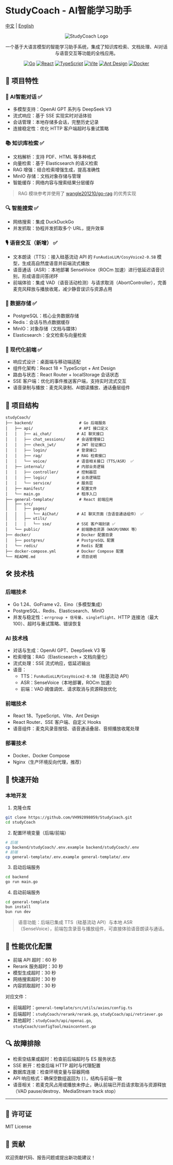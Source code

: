 # StudyCoach - AI智能学习助手

[中文](./README.md) | [English](./README_EN.md)

<div align="center">

![StudyCoach Logo](https://img.shields.io/badge/StudyCoach-AI%20Learning%20Assistant-blue?style=for-the-badge)

一个基于大语言模型的智能学习助手系统，集成了知识库检索、文档处理、AI对话与语音交互等功能的全栈应用。

[![Go](https://img.shields.io/badge/Go-1.24-00ADD8?style=flat-square&logo=go)](https://golang.org/)
[![React](https://img.shields.io/badge/React-18.3.0-61DAFB?style=flat-square&logo=react)](https://reactjs.org/)
[![TypeScript](https://img.shields.io/badge/TypeScript-5.8.3-3178C6?style=flat-square&logo=typescript)](https://www.typescriptlang.org/)
[![Vite](https://img.shields.io/badge/Vite-7.0.0-646CFF?style=flat-square&logo=vite)](https://vitejs.dev/)
[![Ant Design](https://img.shields.io/badge/Ant%20Design-5.26.2-0170FE?style=flat-square&logo=ant-design)](https://ant.design/)
[![Docker](https://img.shields.io/badge/Docker-Ready-2496ED?style=flat-square&logo=docker)](https://www.docker.com/)

</div>

## 🚀 项目特性

### 🤖 AI智能对话 ✅

- 多模型支持：OpenAI GPT 系列与 DeepSeek V3
- 流式响应：基于 SSE 实现实时对话体验
- 会话管理：本地存储多会话，完整历史记录
- 连接稳定性：优化 HTTP 客户端超时与重试策略

### 📚 知识库检索 ✅

- 文档解析：支持 PDF、HTML 等多种格式
- 向量检索：基于 Elasticsearch 的语义检索
- RAG 增强：结合检索增强生成，提高准确性
- MinIO 存储：文档对象存储与管理
- 智能缓存：网络内容与搜索结果分层缓存

> RAG 模块参考并使用了 [wangle201210/go-rag](https://github.com/wangle201210/go-rag) 的优秀实现

### 🔍 智能搜索 ✅

- 网络搜索：集成 DuckDuckGo
- 并发抓取：协程并发抓取多个 URL，提升效率

### 🎙️ 语音交互（新增） ✅

- 文本朗读（TTS）：接入硅基流动 API 的 `FunAudioLLM/CosyVoice2-0.5B` 模型，生成高自然度语音并前端流式播放
- 语音通话（ASR）：本地部署 SenseVoice（ROCm 加速）进行低延迟语音识别，形成语音问答闭环
- 前端体验：集成 VAD（语音活动检测）与请求取消（AbortController），完善麦克风释放与播放收尾，减少静音误识与资源占用

### 💾 数据存储 ✅

- PostgreSQL：核心业务数据存储
- Redis：会话与热点数据缓存
- MinIO：对象存储（文档与媒体）
- Elasticsearch：全文检索与向量检索

### 🎨 现代化前端 ✅

- 响应式设计：桌面端与移动端适配
- 组件化架构：React 18 + TypeScript + Ant Design
- 路由与状态：React Router + localStorage 会话状态
- SSE 客户端：优化的事件推送客户端，支持实时流式交互
- 语音录制与播放：麦克风录制、AI朗读播放、通话叠层组件

## 📁 项目结构

```
studyCoach/
├── backend/                    # Go 后端服务
│   ├── api/                    # API 接口定义
│   │   ├── ai_chat/           # AI 聊天接口
│   │   ├── chat_sessions/     # 会话管理接口
│   │   ├── check_jwt/         # JWT 验证接口
│   │   ├── login/             # 登录接口
│   │   ├── rag/               # RAG 检索接口
│   │   └── voice/             # 语音相关接口（TTS/ASR） ✅
│   ├── internal/              # 内部业务逻辑
│   │   ├── controller/        # 控制器层
│   │   ├── logic/             # 业务逻辑层
│   │   └── service/           # 服务层
│   ├── manifest/              # 配置文件
│   └── main.go                # 程序入口
├── general-template/           # React 前端应用
│   ├── src/
│   │   ├── pages/
│   │   │   └── AiChat/        # AI 聊天页面（含语音通话组件） ✅
│   │   ├── utils/
│   │   │   └── sse/           # SSE 客户端封装 ✅
│   └── public/                # 前端静态资源（WASM/ONNX 等）
├── docker/                    # Docker 配置目录
│   ├── postgres/              # PostgreSQL 配置
│   └── redis/                 # Redis 配置
├── docker-compose.yml         # Docker Compose 配置
└── README.md                  # 项目说明
```

## 🛠️ 技术栈

### 后端技术

- Go 1.24、GoFrame v2、Eino（多模型集成）
- PostgreSQL、Redis、Elasticsearch、MinIO
- 并发与稳定性：`errgroup + 信号量`、`singleflight`、HTTP 连接池（最大 100）、超时与重试策略、错误恢复

### AI 技术栈

- 对话与生成：OpenAI GPT、DeepSeek V3 等
- 检索增强：RAG（Elasticsearch + 文档向量化）
- 流式处理：SSE 流式响应，低延迟输出
- 语音：
  - TTS：`FunAudioLLM/CosyVoice2-0.5B`（硅基流动 API）
  - ASR：SenseVoice（本地部署，ROCm 加速）
  - 前端：VAD 阈值调优、请求取消与资源释放优化

### 前端技术

- React 18、TypeScript、Vite、Ant Design
- React Router、SSE 客户端、自定义 Hooks
- 语音组件：麦克风录音按钮、语音通话叠层、音频播放收尾处理

### 部署技术

- Docker、Docker Compose
- Nginx（生产环境反向代理，推荐）

## 🚀 快速开始

### 本地开发

1. 克隆仓库

```bash
git clone https://github.com/VH992098059/StudyCoach.git
cd studyCoach
```

2. 配置环境变量（后端/前端）

```bash
# 后端
cp backend/studyCoach/.env.example backend/studyCoach/.env
# 前端
cp general-template/.env.example general-template/.env
```

3. 启动后端服务

```bash
cd backend
go run main.go
```

4. 启动前端服务

```bash
cd general-template
bun install
bun run dev
```

> 语音功能：后端已集成 TTS（硅基流动 API）与本地 ASR（SenseVoice），前端包含录音与播放组件，可直接体验语音朗读与通话。


## 🔧 性能优化配置

- 前端 API 超时：60 秒
- Rerank 服务超时：30 秒
- 模型生成超时：30 秒
- 网络搜索超时：30 秒
- 内容抓取超时：30 秒

对应文件：
- 前端超时：`general-template/src/utils/axios/config.ts`
- 后端超时：`studyCoach/rerank/rerank.go`, `studyCoach/api/retriever.go`
- 其他超时：`studyCoach/api/openai.go`, `studyCoach/configTool/maincontent.go`

## 🔍 故障排除

- 检索空结果或超时：检查前后端超时与 ES 服务状态
- SSE 断开：检查后端 HTTP 超时与代理配置
- 数据库连接：检查环境变量与容器网络
- API 响应格式：确保空数组返回为 `[]`，结构与前端一致
- 语音相关：若麦克风占用或播放未停止，确认前端已开启请求取消与资源释放（VAD pause/destroy、MediaStream track stop）

---

## 📄 许可证

MIT License

## 🤝 贡献

欢迎贡献代码、报告问题或提出新功能建议！
